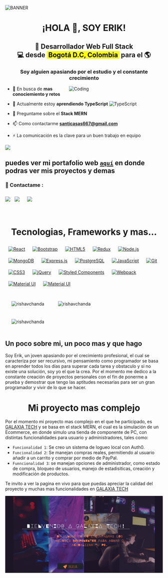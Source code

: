 ![BANNER](https://user-images.githubusercontent.com/95478989/198955082-6e78ebb5-e1e4-49f9-8d32-6e5af3984dcd.gif)

<h1 align="center">¡HOLA 👋, SOY ERIK! </h1>

<h2 align="center">
🚀 Desarrollador Web Full Stack <br/> 
💻 desde <mark> &nbsp;Bogotá D.C, Colombia&nbsp;</mark> para el 🌎
</h2>

<h3 align="center">Soy alguien apasiando por el estudio y el constante crecimiento</h3>

<img align="right" alt="Coding" width="300" src="https://64.media.tumblr.com/2dced32b6e6233015082fb3b784febc8/c8399938a52f32ef-f0/s500x750/05cbeab66bd13327bae4f79f4838e635511a1f7d.gif">


- 🔭 En busca de **mas conociemiento y retos**

- 🌱 Actualmente estoy **aprendiendo TypeScript** <img style="margin: 0px" src="https://profilinator.rishav.dev/skills-assets/typescript-original.svg" alt="TypeScript" height="20" />

- 💬 Preguntame sobre el **Stack MERN**

- 📫 Como contactarme **santicasas667@gmail.com**

- ⚡ La comunicación es la clave para un buen trabajo en equipo

<p align="rigth"> <img src="https://komarev.com/ghpvc/?username=ErikCasas&&style=flat-square" align="center" />
 </p>


## **puedes ver mi portafolio web <a href="https://erikcasas.github.io/">`aquí`</a> en donde podras ver mis proyectos y demas**

<h3 align="left"> 📎 Contactame :</h3>
<p align="left">

<a href="https://api.whatsapp.com/send?phone=%2B573125562306&text=Hola%2C+he+visto+tu+perfil+de+GitHub+y+me+parece+que+tu+perfil+encaja+para+la+vacante+que+estamos+ofreciendo" target="blank"><img align="center" src="https://cdn.worldvectorlogo.com/logos/whatsapp-3.svg" width="40" /></a>
<a href="https://www.linkedin.com/in/erik-desarrolladorweb/" target="blank"><img align="center" src="https://cdn.worldvectorlogo.com/logos/linkedin-icon-2.svg" width="40" style="margin: 10px"  /></a>
<a href="mailto:santicasas667@gmail.com?Subject=Oferta%20de%20empleo" target="blank"><img align="center" src="https://cdn.worldvectorlogo.com/logos/gmail-icon.svg" width="40" style="margin: 10px"  /></a>

<br>



<h1 align="center">Tecnologias, Frameworks y mas... </h1>


<div>  
<a href="https://reactjs.org/" target="_blank"><img style="margin: 10px" src="https://profilinator.rishav.dev/skills-assets/react-original-wordmark.svg" alt="React" height="50" /></a>  
<a href="https://getbootstrap.com/docs/3.4/javascript/" target="_blank"><img style="margin: 10px" src="https://profilinator.rishav.dev/skills-assets/bootstrap-plain.svg" alt="Bootstrap" height="50" /></a>  
<a href="https://en.wikipedia.org/wiki/HTML5" target="_blank"><img style="margin: 10px" src="https://profilinator.rishav.dev/skills-assets/html5-original-wordmark.svg" alt="HTML5" height="50" /></a>  
<a href="https://redux.js.org/" target="_blank"><img style="margin: 10px" src="https://profilinator.rishav.dev/skills-assets/redux-original.svg" alt="Redux" height="50" /></a>  
<a href="https://nodejs.org/" target="_blank"><img style="margin: 10px" src="https://profilinator.rishav.dev/skills-assets/nodejs-original-wordmark.svg" alt="Node.js" height="50" /></a>  
<a href="https://www.mongodb.com/" target="_blank"><img style="margin: 10px" src="https://profilinator.rishav.dev/skills-assets/mongodb-original-wordmark.svg" alt="MongoDB" height="50" /></a>  
<a href="https://expressjs.com/" target="_blank"><img style="margin: 10px" src="https://profilinator.rishav.dev/skills-assets/express-original-wordmark.svg" alt="Express.js" height="50" /></a>  
<a href="https://www.postgresql.org/" target="_blank"><img style="margin: 10px" src="https://profilinator.rishav.dev/skills-assets/postgresql-original-wordmark.svg" alt="PostgreSQL" height="50" /></a>  
<a href="https://www.javascript.com/" target="_blank"><img style="margin: 10px" src="https://profilinator.rishav.dev/skills-assets/javascript-original.svg" alt="JavaScript" height="50" /></a>  
<a href="https://github.com/" target="_blank"><img style="margin: 10px" src="https://profilinator.rishav.dev/skills-assets/git-scm-icon.svg" alt="Git" height="50" /></a>  
<a href="https://www.w3schools.com/css/" target="_blank"><img style="margin: 10px" src="https://profilinator.rishav.dev/skills-assets/css3-original-wordmark.svg" alt="CSS3" height="50" /></a>  
<a href="https://jquery.com/" target="_blank"><img style="margin: 10px" src="https://profilinator.rishav.dev/skills-assets/jquery.png" alt="jQuery" height="50" /></a>  
<a href="https://styled-components.com/" target="_blank"><img style="margin: 10px" src="https://profilinator.rishav.dev/skills-assets/styled-components.png" alt="Styled Components" height="50" /></a>  
<a href="https://webpack.js.org/" target="_blank"><img style="margin: 10px" src="https://profilinator.rishav.dev/skills-assets/webpack-original.svg" alt="Webpack" height="50" /></a>  
<a href="https://mui.com/" target="_blank"><img style="margin: 10px" src="https://profilinator.rishav.dev/skills-assets/mui.png" alt="Material UI" height="50" /></a>
<a href="https://insomnia.rest/" target="_blank"><img style="margin: 10px" src="https://www.svgrepo.com/show/353904/insomnia.svg" alt="Material UI" height="50" /></a>  
</div>

<br>

<img align="center" style="margin: 20px " src="https://github-readme-streak-stats.herokuapp.com/?user=ErikCasas&&theme=tokyonight" alt="rishavchanda" />


<img align="center" style="margin: 20px " src="https://github-readme-stats.vercel.app/api?username=ErikCasas&show_icons=true&locale=en&theme=tokyonight" alt="rishavchanda" />
<br>


<img align="center" style="margin: 20px "  src="https://github-readme-stats.vercel.app/api/top-langs?username=ErikCasas&show_icons=true&locale=en&layout=compact&theme=tokyonight" alt="rishavchanda" />




<h2 align="left">Un poco sobre mi, un poco mas y que hago 
</h2>


Soy Erik, un joven apasiando por el crecimiento profesional, el cual se caracteriza por ser recursivo, mi pensamiento como programador se basa en aprender todos los días para superar cada tarea y obstaculo y si no existe una solución, soy yo el que la crea. Por el momento me dedico a la constante creación de proyectos personales con el fin de ponerme a prueba y demostrar que tengo las aptitudes necesarias para ser un gran programador y vivir de lo que se hacer.



<h1 align="center"></h1>
<h1 align="center">Mi proyecto mas complejo</h1>

Por el momento mi proyecto mas complejo en el que he participado, es <a href="https://pf-front-the-revenge-h8gg.vercel.app/">GALAXIA TECH</a> y se basa en el stack MERN, el cual es la simulación de un Ecommerce, en donde simulo una tienda de componente de PC, con distintas funcionalidades para usuario y administradores, tales como: 


- `Funcionalidad 1`: Se creo un sistema de logueo local con Auth0. 
- `Funcionalidad 2`: Se manejan compras reales, permitiendo al usuario añadir a un carrito y comprar por medio de PayPal. 
- `Funncionalidad 3`: se manejan opciones de administrador, como estado de compra, bloqueo de usuarios, manejo de estadisiticas, creación y modificación de productos.


Te invito a ver la pagina en vivo para que puedas apreciar la calidad del proyecto y muchas mas funcionalidades en <a href="https://pf-front-the-revenge-h8gg.vercel.app/">GALAXIA TECH</a>

![LandinPage](https://github.com/ErikCasas/ErikCasas/blob/main/image.png?raw=true)
<!-- 
<img src="https://github-readme-stats.vercel.app/api?username=ErikCasas&show_icons=true&count_private=true&hide_border=true" align="left" />

<br/> -->


